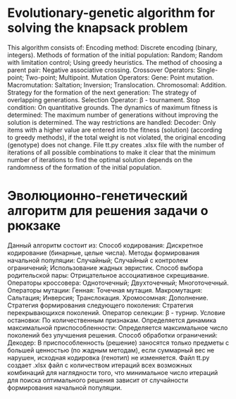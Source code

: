 # Evolutionary-genetic algorithm for solving the knapsack problem
This algorithm consists of:
  Encoding method:
    Discrete encoding (binary, integers).
  Methods of formation of the initial population:
    Random;
    Random with limitation control;
    Using greedy heuristics.
  The method of choosing a parent pair:
    Negative associative crossing.
  Crossover Operators:
    Single-point;
    Two-point;
    Multipoint.
  Mutation Operators:
    Gene:
      Point mutation.
    Macromutation:
      Saltation;
      Inversion;
      Translocation.
    Chromosomal:
      Addition.
    Strategy for the formation of the next generation:
      The strategy of overlapping generations.
    Selection Operator:
      β - tournament.
    Stop condition:
      On quantitative grounds. The dynamics of maximum fitness is determined:
        The maximum number of generations without improving the solution is determined.
    The way restrictions are handled:
      Decoder:
        Only items with a higher value are entered into the fitness (solution) (according to greedy methods), if the total weight is not violated, the original encoding (genotype) does not change.
File tt.py creates .xlsx file with the number of iterations of all possible combinations to make it clear that the minimum number of iterations to find the optimal solution depends on the randomness of the formation of the initial population.

# Эволюционно-генетический алгоритм для решения задачи о рюкзаке
Данный алгоритм состоит из:
  Способ кодирования: 
    Дискретное кодирование (бинарные, целые числа).
  Методы формирования начальной популяции:
    Случайный;
    Случайный с контролем ограничений;
    Использование жадных эвристик.
  Способ выбора родительской пары:
    Отрицательное ассоциативное скрещивание.
  Операторы кроссовера:
    Одноточечный;
    Двухточечный;
    Многоточечный.
  Операторы мутации:
    Генная:
      Точечная мутация.
    Макромутация:
      Сальтация;
      Инверсия;
      Транслокация.
    Хромосомная:
      Дополнение.
  Стратегия формирования следующего поколения:
    Стратегия перекрывающихся поколений.
  Оператор селекции:
    β - турнир.
  Условие остановки:
    По количественным признакам. Определяется динамика максимальной приспособленности:
      Определяется максимальное число поколений без улучшения решения.
  Способ обработки ограничений:
    Декодер:
      В приспособленность (решение) заносятся только предметы с большей ценностью (по жадным методам), если суммарный вес не нарушен, исходная кодировка (генотип) не изменяется.
Файл tt.py создает .xlsx файл с количеством итераций всех возможных комбинаций для наглядности того, что минимальное число итераций для поиска оптимального решения зависит от случайности формирования начальной популяции.
